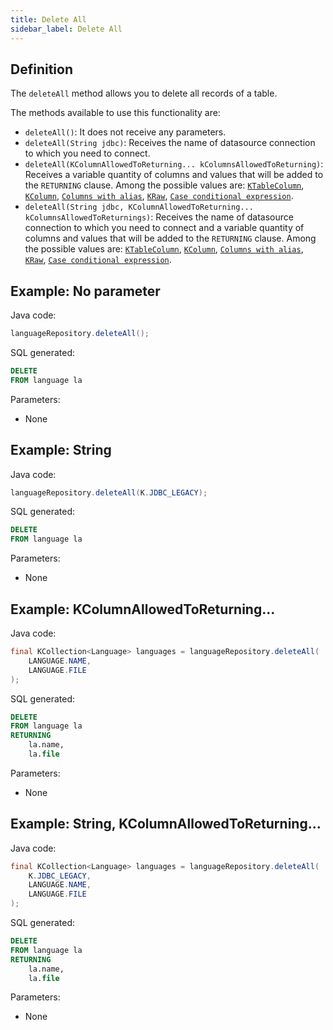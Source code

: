 ```yaml
---
title: Delete All
sidebar_label: Delete All
---
```


## Definition

The `deleteAll` method allows you to delete all records of a table.

The methods available to use this functionality are:

- `deleteAll()`: It does not receive any parameters.
- `deleteAll(String jdbc)`: Receives the name of datasource connection to which you need to connect.
- `deleteAll(KColumnAllowedToReturning... kColumnsAllowedToReturning)`: Receives a variable quantity of columns and values that will be added to the `RETURNING` clause. Among the possible values are: [`KTableColumn`](/docs/misc/select-list-values#1-ktablecolumn), [`KColumn`](/docs/misc/select-list-values#2-kcolumn), [`Columns with alias`](/docs/misc/select-list-values#6-columns-with-alias), [`KRaw`](/docs/misc/select-list-values#7-kraw), [`Case conditional expression`](/docs/misc/select-list-values#8-case-conditional-expression).
- `deleteAll(String jdbc, KColumnAllowedToReturning... kColumnsAllowedToReturnings)`: Receives the name of datasource connection to which you need to connect and a variable quantity of columns and values that will be added to the `RETURNING` clause. Among the possible values are: [`KTableColumn`](/docs/misc/select-list-values#1-ktablecolumn), [`KColumn`](/docs/misc/select-list-values#2-kcolumn), [`Columns with alias`](/docs/misc/select-list-values#6-columns-with-alias), [`KRaw`](/docs/misc/select-list-values#7-kraw), [`Case conditional expression`](/docs/misc/select-list-values#8-case-conditional-expression).

## Example: No parameter

Java code:

```java
languageRepository.deleteAll();
```

SQL generated:

```sql
DELETE
FROM language la
```

Parameters:

- None

## Example: String

Java code:

```java
languageRepository.deleteAll(K.JDBC_LEGACY);
```

SQL generated:

```sql
DELETE
FROM language la
```

Parameters:

- None

## Example: KColumnAllowedToReturning...

Java code:

```java
final KCollection<Language> languages = languageRepository.deleteAll(
    LANGUAGE.NAME,
    LANGUAGE.FILE
);
```

SQL generated:

```sql
DELETE
FROM language la
RETURNING
    la.name,
    la.file
```

Parameters:

- None

## Example: String, KColumnAllowedToReturning...

Java code:

```java
final KCollection<Language> languages = languageRepository.deleteAll(
    K.JDBC_LEGACY,
    LANGUAGE.NAME,
    LANGUAGE.FILE
);
```

SQL generated:

```sql
DELETE
FROM language la
RETURNING
    la.name,
    la.file
```

Parameters:

- None